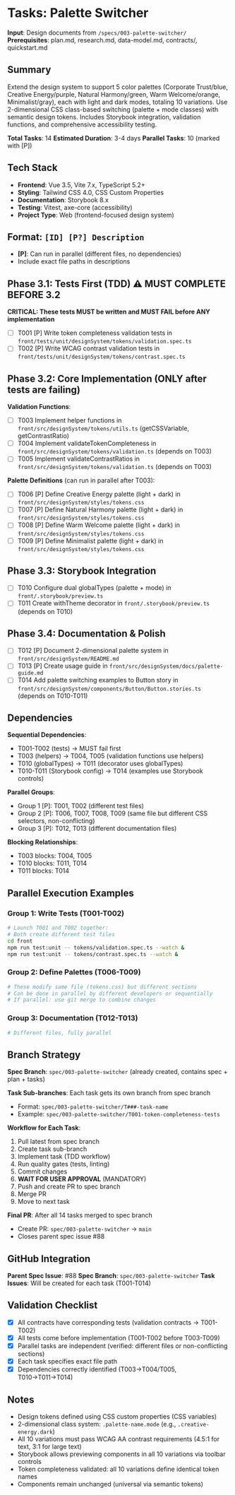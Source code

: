 # Tasks: Palette Switcher

**Input**: Design documents from `/specs/003-palette-switcher/`
**Prerequisites**: plan.md, research.md, data-model.md, contracts/, quickstart.md

## Summary

Extend the design system to support 5 color palettes (Corporate Trust/blue, Creative Energy/purple, Natural Harmony/green, Warm Welcome/orange, Minimalist/gray), each with light and dark modes, totaling 10 variations. Use 2-dimensional CSS class-based switching (palette + mode classes) with semantic design tokens. Includes Storybook integration, validation functions, and comprehensive accessibility testing.

**Total Tasks**: 14
**Estimated Duration**: 3-4 days
**Parallel Tasks**: 10 (marked with [P])

## Tech Stack

- **Frontend**: Vue 3.5, Vite 7.x, TypeScript 5.2+
- **Styling**: Tailwind CSS 4.0, CSS Custom Properties
- **Documentation**: Storybook 8.x
- **Testing**: Vitest, axe-core (accessibility)
- **Project Type**: Web (frontend-focused design system)

## Format: `[ID] [P?] Description`

- **[P]**: Can run in parallel (different files, no dependencies)
- Include exact file paths in descriptions

## Phase 3.1: Tests First (TDD) ⚠️ MUST COMPLETE BEFORE 3.2

**CRITICAL: These tests MUST be written and MUST FAIL before ANY implementation**

- [ ] T001 [P] Write token completeness validation tests in `front/tests/unit/designSystem/tokens/validation.spec.ts`
- [ ] T002 [P] Write WCAG contrast validation tests in `front/tests/unit/designSystem/tokens/contrast.spec.ts`

## Phase 3.2: Core Implementation (ONLY after tests are failing)

**Validation Functions**:

- [ ] T003 Implement helper functions in `front/src/designSystem/tokens/utils.ts` (getCSSVariable, getContrastRatio)
- [ ] T004 Implement validateTokenCompleteness in `front/src/designSystem/tokens/validation.ts` (depends on T003)
- [ ] T005 Implement validateContrastRatios in `front/src/designSystem/tokens/validation.ts` (depends on T003)

**Palette Definitions** (can run in parallel after T003):

- [ ] T006 [P] Define Creative Energy palette (light + dark) in `front/src/designSystem/styles/tokens.css`
- [ ] T007 [P] Define Natural Harmony palette (light + dark) in `front/src/designSystem/styles/tokens.css`
- [ ] T008 [P] Define Warm Welcome palette (light + dark) in `front/src/designSystem/styles/tokens.css`
- [ ] T009 [P] Define Minimalist palette (light + dark) in `front/src/designSystem/styles/tokens.css`

## Phase 3.3: Storybook Integration

- [ ] T010 Configure dual globalTypes (palette + mode) in `front/.storybook/preview.ts`
- [ ] T011 Create withTheme decorator in `front/.storybook/preview.ts` (depends on T010)

## Phase 3.4: Documentation & Polish

- [ ] T012 [P] Document 2-dimensional palette system in `front/src/designSystem/README.md`
- [ ] T013 [P] Create usage guide in `front/src/designSystem/docs/palette-guide.md`
- [ ] T014 Add palette switching examples to Button story in `front/src/designSystem/components/Button/Button.stories.ts` (depends on T010-T011)

## Dependencies

**Sequential Dependencies**:

- T001-T002 (tests) → MUST fail first
- T003 (helpers) → T004, T005 (validation functions use helpers)
- T010 (globalTypes) → T011 (decorator uses globalTypes)
- T010-T011 (Storybook config) → T014 (examples use Storybook controls)

**Parallel Groups**:

- Group 1 [P]: T001, T002 (different test files)
- Group 2 [P]: T006, T007, T008, T009 (same file but different CSS selectors, non-conflicting)
- Group 3 [P]: T012, T013 (different documentation files)

**Blocking Relationships**:

- T003 blocks: T004, T005
- T010 blocks: T011, T014
- T011 blocks: T014

## Parallel Execution Examples

### Group 1: Write Tests (T001-T002)

```bash
# Launch T001 and T002 together:
# Both create different test files
cd front
npm run test:unit -- tokens/validation.spec.ts --watch &
npm run test:unit -- tokens/contrast.spec.ts --watch &
```

### Group 2: Define Palettes (T006-T009)

```bash
# These modify same file (tokens.css) but different sections
# Can be done in parallel by different developers or sequentially
# If parallel: use git merge to combine changes
```

### Group 3: Documentation (T012-T013)

```bash
# Different files, fully parallel
```

## Branch Strategy

**Spec Branch**: `spec/003-palette-switcher` (already created, contains spec + plan + tasks)

**Task Sub-branches**: Each task gets its own branch from spec branch

- Format: `spec/003-palette-switcher/T###-task-name`
- Example: `spec/003-palette-switcher/T001-token-completeness-tests`

**Workflow for Each Task**:

1. Pull latest from spec branch
2. Create task sub-branch
3. Implement task (TDD workflow)
4. Run quality gates (tests, linting)
5. Commit changes
6. **WAIT FOR USER APPROVAL** (MANDATORY)
7. Push and create PR to spec branch
8. Merge PR
9. Move to next task

**Final PR**: After all 14 tasks merged to spec branch

- Create PR: `spec/003-palette-switcher` → `main`
- Closes parent spec issue #88

## GitHub Integration

**Parent Spec Issue**: #88
**Spec Branch**: `spec/003-palette-switcher`
**Task Issues**: Will be created for each task (T001-T014)

## Validation Checklist

- [x] All contracts have corresponding tests (validation contracts → T001-T002)
- [x] All tests come before implementation (T001-T002 before T003-T009)
- [x] Parallel tasks are independent (verified: different files or non-conflicting sections)
- [x] Each task specifies exact file path
- [x] Dependencies correctly identified (T003→T004/T005, T010→T011→T014)

## Notes

- Design tokens defined using CSS custom properties (CSS variables)
- 2-dimensional class system: `.palette-name.mode` (e.g., `.creative-energy.dark`)
- All 10 variations must pass WCAG AA contrast requirements (4.5:1 for text, 3:1 for large text)
- Storybook allows previewing components in all 10 variations via toolbar controls
- Token completeness validated: all 10 variations define identical token names
- Components remain unchanged (universal via semantic tokens)
